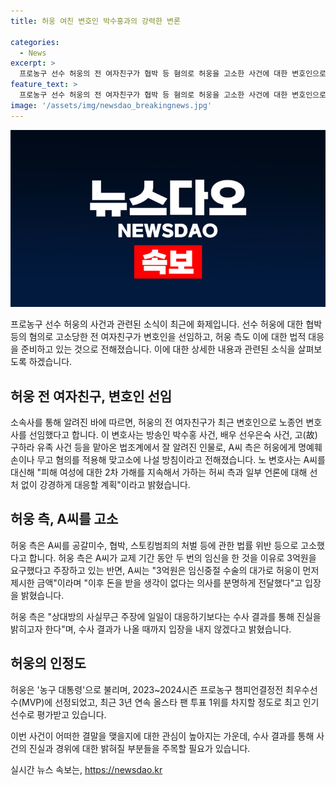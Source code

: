 ```yaml
---
title: 허웅 여친 변호인 박수홍과의 강력한 변론

categories:
  - News
excerpt: >
  프로농구 선수 허웅의 전 여자친구가 협박 등 혐의로 허웅을 고소한 사건에 대한 변호인으로 노종언 변호사를 선임했다. A씨 측은 허웅을 명예훼손이나 무고 혐의로 맞고소할 예정이며, 노 변호사는 피해 여성에 대한 2차 가해를 지속해서 가하는 허웅 측과 일부 언론에 대해 선처 없이 강경하게 대응할 계획이라고 전했다. 허웅 측은 A씨가 3억원을 요구한 것에 대해 임신중절 수술의 대가로 제시한 금액이라 주장하고 있으나, A씨는 이를 부인하고 있다. 허웅은 현재 프로농구 선수로 활동 중이며, 최근의 인기 선수로 뽑혔다.
feature_text: >
  프로농구 선수 허웅의 전 여자친구가 협박 등 혐의로 허웅을 고소한 사건에 대한 변호인으로 노종언 변호사를 선임했다. A씨 측은 허웅을 명예훼손이나 무고 혐의로 맞고소할 예정이며, 노 변호사는 피해 여성에 대한 2차 가해를 지속해서 가하는 허웅 측과 일부 언론에 대해 선처 없이 강경하게 대응할 계획이라고 전했다. 허웅 측은 A씨가 3억원을 요구한 것에 대해 임신중절 수술의 대가로 제시한 금액이라 주장하고 있으나, A씨는 이를 부인하고 있다. 허웅은 현재 프로농구 선수로 활동 중이며, 최근의 인기 선수로 뽑혔다.
image: '/assets/img/newsdao_breakingnews.jpg'
---
```


<p><img src="/assets/img/newsdao_breakingnews.jpg" alt="ranknews 속보" /></p>

<p>프로농구 선수 허웅의 사건과 관련된 소식이 최근에 화제입니다. 선수 허웅에 대한 협박 등의 혐의로 고소당한 전 여자친구가 변호인을 선임하고, 허웅 측도 이에 대한 법적 대응을 준비하고 있는 것으로 전해졌습니다. 이에 대한 상세한 내용과 관련된 소식을 살펴보도록 하겠습니다. </p>

<h2 data-ke-size="size26">허웅 전 여자친구, 변호인 선임</h2>

<p>소속사를 통해 알려진 바에 따르면, 허웅의 전 여자친구가 최근 변호인으로 노종언 변호사를 선임했다고 합니다. 이 변호사는 방송인 박수홍 사건, 배우 선우은숙 사건, 고(故) 구하라 유족 사건 등을 맡아온 법조계에서 잘 알려진 인물로, A씨 측은 허웅에게 명예훼손이나 무고 혐의를 적용해 맞고소에 나설 방침이라고 전해졌습니다. 노 변호사는 A씨를 대신해 "피해 여성에 대한 2차 가해를 지속해서 가하는 허씨 측과 일부 언론에 대해 선처 없이 강경하게 대응할 계획"이라고 밝혔습니다.</p>

<h2 data-ke-size="size26">허웅 측, A씨를 고소</h2>

<p>허웅 측은 A씨를 공갈미수, 협박, 스토킹범죄의 처벌 등에 관한 법률 위반 등으로 고소했다고 합니다. 허웅 측은 A씨가 교제 기간 동안 두 번의 임신을 한 것을 이유로 3억원을 요구했다고 주장하고 있는 반면, A씨는 "3억원은 임신중절 수술의 대가로 허웅이 먼저 제시한 금액"이라며 "이후 돈을 받을 생각이 없다는 의사를 분명하게 전달했다"고 입장을 밝혔습니다. </p>

<p>허웅 측은 "상대방의 사실무근 주장에 일일이 대응하기보다는 수사 결과를 통해 진실을 밝히고자 한다"며, 수사 결과가 나올 때까지 입장을 내지 않겠다고 밝혔습니다.</p>

<h2 data-ke-size="size26">허웅의 인정도</h2>

<p>허웅은 '농구 대통령'으로 불리며, 2023~2024시즌 프로농구 챔피언결정전 최우수선수(MVP)에 선정되었고, 최근 3년 연속 올스타 팬 투표 1위를 차지할 정도로 최고 인기 선수로 평가받고 있습니다.</p>

<p>이번 사건이 어떠한 결말을 맺을지에 대한 관심이 높아지는 가운데, 수사 결과를 통해 사건의 진실과 경위에 대한 밝혀질 부분들을 주목할 필요가 있습니다.</p>
실시간 뉴스 속보는, <a href="https://newsdao.kr" rel="dofollow">https://newsdao.kr</a>


